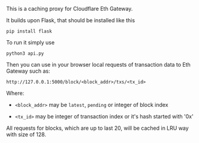 This is a caching proxy for Cloudflare Eth Gateway.

It builds upon Flask, that should be installed like this
```
pip install flask
```

To run it simply use
```
python3 api.py
```

Then you can use in your browser local requests of transaction data to Eth Gateway such as:
```
http://127.0.0.1:5000/block/<block_addr>/txs/<tx_id>
```
Where:
* `<block_addr>` may be `latest`, `pending` or integer of block index

* `<tx_id>` may be integer of transaction index or it's hash started with '0x'


All requests for blocks, which are up to last 20, will be cached in LRU way with size of 128.
